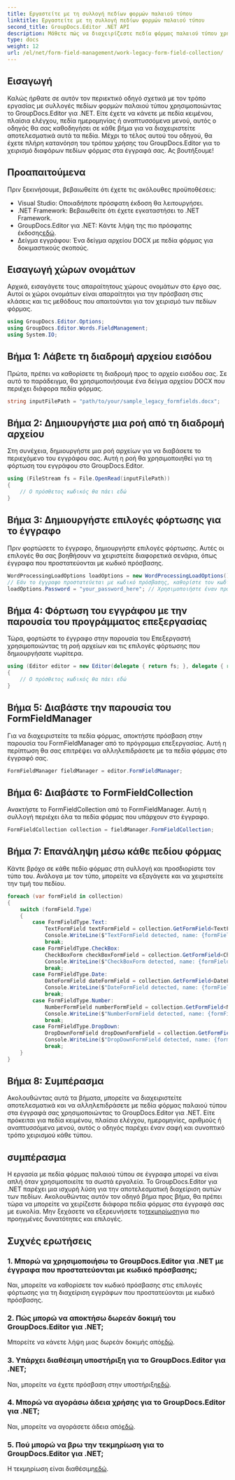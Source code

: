 ```yaml
---
title: Εργαστείτε με τη συλλογή πεδίων φορμών παλαιού τύπου
linktitle: Εργαστείτε με τη συλλογή πεδίων φορμών παλαιού τύπου
second_title: GroupDocs.Editor .NET API
description: Μάθετε πώς να διαχειρίζεστε πεδία φόρμας παλαιού τύπου χρησιμοποιώντας το GroupDocs.Editor για .NET με τον λεπτομερή οδηγό μας. Ιδανικό για χειρισμό πεδίων κειμένου, πλαισίων ελέγχου, ημερομηνίες και πολλά άλλα.
type: docs
weight: 12
url: /el/net/form-field-management/work-legacy-form-field-collection/
---
```

## Εισαγωγή
Καλώς ήρθατε σε αυτόν τον περιεκτικό οδηγό σχετικά με τον τρόπο εργασίας με συλλογές πεδίων φορμών παλαιού τύπου χρησιμοποιώντας το GroupDocs.Editor για .NET. Είτε έχετε να κάνετε με πεδία κειμένου, πλαίσια ελέγχου, πεδία ημερομηνίας ή αναπτυσσόμενα μενού, αυτός ο οδηγός θα σας καθοδηγήσει σε κάθε βήμα για να διαχειριστείτε αποτελεσματικά αυτά τα πεδία. Μέχρι το τέλος αυτού του οδηγού, θα έχετε πλήρη κατανόηση του τρόπου χρήσης του GroupDocs.Editor για το χειρισμό διαφόρων πεδίων φόρμας στα έγγραφά σας. Ας βουτήξουμε!
## Προαπαιτούμενα
Πριν ξεκινήσουμε, βεβαιωθείτε ότι έχετε τις ακόλουθες προϋποθέσεις:
- Visual Studio: Οποιαδήποτε πρόσφατη έκδοση θα λειτουργήσει.
- .NET Framework: Βεβαιωθείτε ότι έχετε εγκαταστήσει το .NET Framework.
-  GroupDocs.Editor για .NET: Κάντε λήψη της πιο πρόσφατης έκδοσης[εδώ](https://releases.groupdocs.com/editor/net/).
- Δείγμα εγγράφου: Ένα δείγμα αρχείου DOCX με πεδία φόρμας για δοκιμαστικούς σκοπούς.
## Εισαγωγή χώρων ονομάτων
Αρχικά, εισαγάγετε τους απαραίτητους χώρους ονομάτων στο έργο σας. Αυτοί οι χώροι ονομάτων είναι απαραίτητοι για την πρόσβαση στις κλάσεις και τις μεθόδους που απαιτούνται για τον χειρισμό των πεδίων φόρμας.
```csharp
using GroupDocs.Editor.Options;
using GroupDocs.Editor.Words.FieldManagement;
using System.IO;
```
## Βήμα 1: Λάβετε τη διαδρομή αρχείου εισόδου
Πρώτα, πρέπει να καθορίσετε τη διαδρομή προς το αρχείο εισόδου σας. Σε αυτό το παράδειγμα, θα χρησιμοποιήσουμε ένα δείγμα αρχείου DOCX που περιέχει διάφορα πεδία φόρμας.
```csharp
string inputFilePath = "path/to/your/sample_legacy_formfields.docx";
```
## Βήμα 2: Δημιουργήστε μια ροή από τη διαδρομή αρχείου
Στη συνέχεια, δημιουργήστε μια ροή αρχείων για να διαβάσετε το περιεχόμενο του εγγράφου σας. Αυτή η ροή θα χρησιμοποιηθεί για τη φόρτωση του εγγράφου στο GroupDocs.Editor.
```csharp
using (FileStream fs = File.OpenRead(inputFilePath))
{
    // Ο πρόσθετος κωδικός θα πάει εδώ
}
```
## Βήμα 3: Δημιουργήστε επιλογές φόρτωσης για το έγγραφο
Πριν φορτώσετε το έγγραφο, δημιουργήστε επιλογές φόρτωσης. Αυτές οι επιλογές θα σας βοηθήσουν να χειριστείτε διαφορετικά σενάρια, όπως έγγραφα που προστατεύονται με κωδικό πρόσβασης.
```csharp
WordProcessingLoadOptions loadOptions = new WordProcessingLoadOptions();
// Εάν το έγγραφο προστατεύεται με κωδικό πρόσβασης, καθορίστε τον κωδικό πρόσβασης
loadOptions.Password = "your_password_here"; // Χρησιμοποιήστε έναν πραγματικό κωδικό πρόσβασης εάν είναι απαραίτητο
```
## Βήμα 4: Φόρτωση του εγγράφου με την παρουσία του προγράμματος επεξεργασίας
Τώρα, φορτώστε το έγγραφο στην παρουσία του Επεξεργαστή χρησιμοποιώντας τη ροή αρχείων και τις επιλογές φόρτωσης που δημιουργήσατε νωρίτερα.
```csharp
using (Editor editor = new Editor(delegate { return fs; }, delegate { return loadOptions; }))
{
    // Ο πρόσθετος κωδικός θα πάει εδώ
}
```
## Βήμα 5: Διαβάστε την παρουσία του FormFieldManager
Για να διαχειριστείτε τα πεδία φόρμας, αποκτήστε πρόσβαση στην παρουσία του FormFieldManager από το πρόγραμμα επεξεργασίας. Αυτή η περίπτωση θα σας επιτρέψει να αλληλεπιδράσετε με τα πεδία φόρμας στο έγγραφό σας.
```csharp
FormFieldManager fieldManager = editor.FormFieldManager;
```
## Βήμα 6: Διαβάστε το FormFieldCollection
Ανακτήστε το FormFieldCollection από το FormFieldManager. Αυτή η συλλογή περιέχει όλα τα πεδία φόρμας που υπάρχουν στο έγγραφο.
```csharp
FormFieldCollection collection = fieldManager.FormFieldCollection;
```
## Βήμα 7: Επανάληψη μέσω κάθε πεδίου φόρμας
Κάντε βρόχο σε κάθε πεδίο φόρμας στη συλλογή και προσδιορίστε τον τύπο του. Ανάλογα με τον τύπο, μπορείτε να εξαγάγετε και να χειριστείτε την τιμή του πεδίου.
```csharp
foreach (var formField in collection)
{
    switch (formField.Type)
    {
        case FormFieldType.Text:
            TextFormField textFormField = collection.GetFormField<TextFormField>(formField.Name);
            Console.WriteLine($"TextFormField detected, name: {formField.Name}, value: {textFormField.Value}");
            break;
        case FormFieldType.CheckBox:
            CheckBoxForm checkBoxFormField = collection.GetFormField<CheckBoxForm>(formField.Name);
            Console.WriteLine($"CheckBoxForm detected, name: {formField.Name}, value: {checkBoxFormField.Value}");
            break;
        case FormFieldType.Date:
            DateFormField dateFormField = collection.GetFormField<DateFormField>(formField.Name);
            Console.WriteLine($"DateFormField detected, name: {formField.Name}, value: {dateFormField.Value}");
            break;
        case FormFieldType.Number:
            NumberFormField numberFormField = collection.GetFormField<NumberFormField>(formField.Name);
            Console.WriteLine($"NumberFormField detected, name: {formField.Name}, value: {numberFormField.Value}");
            break;
        case FormFieldType.DropDown:
            DropDownFormField dropDownFormField = collection.GetFormField<DropDownFormField>(formField.Name);
            Console.WriteLine($"DropDownFormField detected, name: {formField.Name}, value selected: {dropDownFormField.Value[dropDownFormField.SelectedIndex]}");
            break;
    }
}
```
## Βήμα 8: Συμπέρασμα
Ακολουθώντας αυτά τα βήματα, μπορείτε να διαχειριστείτε αποτελεσματικά και να αλληλεπιδράσετε με πεδία φόρμας παλαιού τύπου στα έγγραφά σας χρησιμοποιώντας το GroupDocs.Editor για .NET. Είτε πρόκειται για πεδία κειμένου, πλαίσια ελέγχου, ημερομηνίες, αριθμούς ή αναπτυσσόμενα μενού, αυτός ο οδηγός παρέχει έναν σαφή και συνοπτικό τρόπο χειρισμού κάθε τύπου.
## συμπέρασμα
 Η εργασία με πεδία φόρμας παλαιού τύπου σε έγγραφα μπορεί να είναι απλή όταν χρησιμοποιείτε τα σωστά εργαλεία. Το GroupDocs.Editor για .NET παρέχει μια ισχυρή λύση για την αποτελεσματική διαχείριση αυτών των πεδίων. Ακολουθώντας αυτόν τον οδηγό βήμα προς βήμα, θα πρέπει τώρα να μπορείτε να χειρίζεστε διάφορα πεδία φόρμας στα έγγραφά σας με ευκολία. Μην ξεχάσετε να εξερευνήσετε το[τεκμηρίωση](https://reference.groupdocs.com/editor/net/)για πιο προηγμένες δυνατότητες και επιλογές.
## Συχνές ερωτήσεις
### 1. Μπορώ να χρησιμοποιήσω το GroupDocs.Editor για .NET με έγγραφα που προστατεύονται με κωδικό πρόσβασης;
Ναι, μπορείτε να καθορίσετε τον κωδικό πρόσβασης στις επιλογές φόρτωσης για τη διαχείριση εγγράφων που προστατεύονται με κωδικό πρόσβασης.
### 2. Πώς μπορώ να αποκτήσω δωρεάν δοκιμή του GroupDocs.Editor για .NET;
 Μπορείτε να κάνετε λήψη μιας δωρεάν δοκιμής από[εδώ](https://releases.groupdocs.com/).
### 3. Υπάρχει διαθέσιμη υποστήριξη για το GroupDocs.Editor για .NET;
 Ναι, μπορείτε να έχετε πρόσβαση στην υποστήριξη[εδώ](https://forum.groupdocs.com/c/editor/20).
### 4. Μπορώ να αγοράσω άδεια χρήσης για το GroupDocs.Editor για .NET;
 Ναι, μπορείτε να αγοράσετε άδεια από[εδώ](https://purchase.groupdocs.com/buy).
### 5. Πού μπορώ να βρω την τεκμηρίωση για το GroupDocs.Editor για .NET;
Η τεκμηρίωση είναι διαθέσιμη[εδώ](https://reference.groupdocs.com/editor/net/).